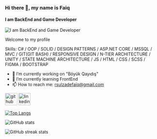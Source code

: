 ### Hi there 👋, my name is Faiq
#### I am BackEnd and Game Developer
![I am BackEnd and Game Developer](https://media.licdn.com/dms/image/D4D16AQHJlc20pZ9gkg/profile-displaybackgroundimage-shrink_350_1400/0/1692210397153?e=1712188800&v=beta&t=wUg5cSCW5SrfS-YJ6P4qQGJJCRibtmDGs1qwBXwzPD4)

Welcome to my profile

Skills: C# / OOP / SOLID / DESIGN PATTERNS / ASP.NET CORE / MSSQL / MVC / GIT(GIT BASH) / RESPONSIVE DESIGN / N-TIER ARCHITECTURE / UNITY / STATE MACHINE ARCHITECTURE / JS / HTML / CSS / SCSS / FIGMA / BOOTSTRAP

- 🔭 I’m currently working on "Böyük Qayıdış" 
- 🌱 I’m currently learning FrontEnd 
- 📫 How to reach me: rsulzadefaiq@gmail.com 


[<img src='https://cdn.jsdelivr.net/npm/simple-icons@3.0.1/icons/github.svg' alt='github' height='40'>](https://github.com/Faiqresulzade/)  [<img src='https://cdn.jsdelivr.net/npm/simple-icons@3.0.1/icons/linkedin.svg' alt='linkedin' height='40'>](https://www.linkedin.com/in/Faiqresulzade/)  

[![Top Langs](https://github-readme-stats.vercel.app/api/top-langs/?username=Faiqresulzade)](https://github.com/anuraghazra/github-readme-stats)

![GitHub stats](https://github-readme-stats.vercel.app/api?username=Faiqresulzade&show_icons=true)  

![GitHub streak stats](https://streak-stats.demolab.com/?user=Faiqresulzade)  






